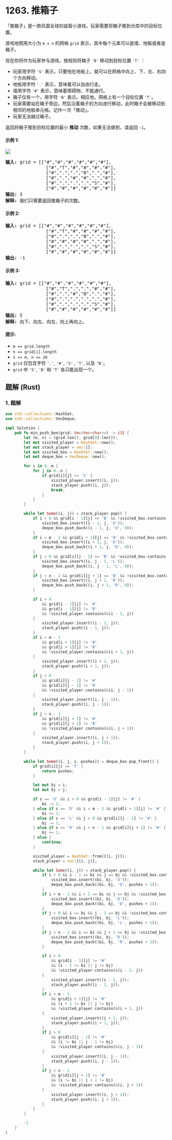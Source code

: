 # 1263. 推箱子
「推箱子」是一款风靡全球的益智小游戏，玩家需要将箱子推到仓库中的目标位置。

游戏地图用大小为 `m x n` 的网格 `grid` 表示，其中每个元素可以是墙、地板或者是箱子。

现在你将作为玩家参与游戏，按规则将箱子 `'B'` 移动到目标位置 `'T'` ：
* 玩家用字符 `'S'` 表示，只要他在地板上，就可以在网格中向上、下、左、右四个方向移动。
* 地板用字符 `'.'` 表示，意味着可以自由行走。
* 墙用字符 `'#'` 表示，意味着障碍物，不能通行。
* 箱子仅有一个，用字符 `'B'` 表示。相应地，网格上有一个目标位置 `'T'`。
* 玩家需要站在箱子旁边，然后沿着箱子的方向进行移动，此时箱子会被移动到相邻的地板单元格。记作一次「推动」。
* 玩家无法越过箱子。

返回将箱子推到目标位置的最小 **推动** 次数，如果无法做到，请返回 `-1`。

#### 示例 1:
![](https://assets.leetcode.com/uploads/2019/11/06/sample_1_1620.png)
<pre>
<strong>输入:</strong> grid = [["#","#","#","#","#","#"],
               ["#","T","#","#","#","#"],
               ["#",".",".","B",".","#"],
               ["#",".","#","#",".","#"],
               ["#",".",".",".","S","#"],
               ["#","#","#","#","#","#"]]
<strong>输出:</strong> 3
<strong>解释:</strong> 我们只需要返回推箱子的次数。
</pre>

#### 示例 2:
<pre>
<strong>输入:</strong> grid = [["#","#","#","#","#","#"],
               ["#","T","#","#","#","#"],
               ["#",".",".","B",".","#"],
               ["#","#","#","#",".","#"],
               ["#",".",".",".","S","#"],
               ["#","#","#","#","#","#"]]
<strong>输出:</strong> -1
</pre>

#### 示例 3:
<pre>
<strong>输入:</strong> grid = [["#","#","#","#","#","#"],
               ["#","T",".",".","#","#"],
               ["#",".","#","B",".","#"],
               ["#",".",".",".",".","#"],
               ["#",".",".",".","S","#"],
               ["#","#","#","#","#","#"]]
<strong>输出:</strong> 5
<strong>解释:</strong> 向下、向左、向左、向上再向上。
</pre>

#### 提示:
* `m == grid.length`
* `n == grid[i].length`
* `1 <= m, n <= 20`
* `grid` 仅包含字符 `'.'`, `'#'`,  `'S'` , `'T'`, 以及 `'B'`。
* `grid` 中 `'S'`, `'B'` 和 `'T'` 各只能出现一个。

## 题解 (Rust)

### 1. 题解
```Rust
use std::collections::HashSet;
use std::collections::VecDeque;

impl Solution {
    pub fn min_push_box(grid: Vec<Vec<char>>) -> i32 {
        let (m, n) = (grid.len(), grid[0].len());
        let mut visited_player = HashSet::new();
        let mut stack_player = vec![];
        let mut visited_box = HashSet::new();
        let mut deque_box = VecDeque::new();

        for i in 0..m {
            for j in 0..n {
                if grid[i][j] == 'S' {
                    visited_player.insert((i, j));
                    stack_player.push((i, j));
                    break;
                }
            }
        }

        while let Some((i, j)) = stack_player.pop() {
            if i > 0 && grid[i - 1][j] == 'B' && !visited_box.contains(&(i - 1, j, 'U')) {
                visited_box.insert((i - 1, j, 'U'));
                deque_box.push_back((i - 1, j, 'U', 0));
            }
            if i < m - 1 && grid[i + 1][j] == 'B' && !visited_box.contains(&(i + 1, j, 'D')) {
                visited_box.insert((i + 1, j, 'D'));
                deque_box.push_back((i + 1, j, 'D', 0));
            }
            if j > 0 && grid[i][j - 1] == 'B' && !visited_box.contains(&(i, j - 1, 'L')) {
                visited_box.insert((i, j - 1, 'L'));
                deque_box.push_back((i, j - 1, 'L', 0));
            }
            if j < n - 1 && grid[i][j + 1] == 'B' && !visited_box.contains(&(i, j + 1, 'R')) {
                visited_box.insert((i, j + 1, 'R'));
                deque_box.push_back((i, j + 1, 'R', 0));
            }

            if i > 0
                && grid[i - 1][j] != '#'
                && grid[i - 1][j] != 'B'
                && !visited_player.contains(&(i - 1, j))
            {
                visited_player.insert((i - 1, j));
                stack_player.push((i - 1, j));
            }
            if i < m - 1
                && grid[i + 1][j] != '#'
                && grid[i + 1][j] != 'B'
                && !visited_player.contains(&(i + 1, j))
            {
                visited_player.insert((i + 1, j));
                stack_player.push((i + 1, j));
            }
            if j > 0
                && grid[i][j - 1] != '#'
                && grid[i][j - 1] != 'B'
                && !visited_player.contains(&(i, j - 1))
            {
                visited_player.insert((i, j - 1));
                stack_player.push((i, j - 1));
            }
            if j < n - 1
                && grid[i][j + 1] != '#'
                && grid[i][j + 1] != 'B'
                && !visited_player.contains(&(i, j + 1))
            {
                visited_player.insert((i, j + 1));
                stack_player.push((i, j + 1));
            }
        }

        while let Some((i, j, s, pushes)) = deque_box.pop_front() {
            if grid[i][j] == 'T' {
                return pushes;
            }

            let mut bi = i;
            let mut bj = j;

            if s == 'U' && i > 0 && grid[i - 1][j] != '#' {
                bi -= 1;
            } else if s == 'D' && i < m - 1 && grid[i + 1][j] != '#' {
                bi += 1;
            } else if s == 'L' && j > 0 && grid[i][j - 1] != '#' {
                bj -= 1;
            } else if s == 'R' && j < n - 1 && grid[i][j + 1] != '#' {
                bj += 1;
            } else {
                continue;
            }

            visited_player = HashSet::from([(i, j)]);
            stack_player = vec![(i, j)];

            while let Some((i, j)) = stack_player.pop() {
                if i > 0 && i - 1 == bi && j == bj && !visited_box.contains(&(bi, bj, 'U')) {
                    visited_box.insert((bi, bj, 'U'));
                    deque_box.push_back((bi, bj, 'U', pushes + 1));
                }
                if i < m - 1 && i + 1 == bi && j == bj && !visited_box.contains(&(bi, bj, 'D')) {
                    visited_box.insert((bi, bj, 'D'));
                    deque_box.push_back((bi, bj, 'D', pushes + 1));
                }
                if j > 0 && i == bi && j - 1 == bj && !visited_box.contains(&(bi, bj, 'L')) {
                    visited_box.insert((bi, bj, 'L'));
                    deque_box.push_back((bi, bj, 'L', pushes + 1));
                }
                if j < n - 1 && i == bi && j + 1 == bj && !visited_box.contains(&(bi, bj, 'R')) {
                    visited_box.insert((bi, bj, 'R'));
                    deque_box.push_back((bi, bj, 'R', pushes + 1));
                }

                if i > 0
                    && grid[i - 1][j] != '#'
                    && (i - 1 != bi || j != bj)
                    && !visited_player.contains(&(i - 1, j))
                {
                    visited_player.insert((i - 1, j));
                    stack_player.push((i - 1, j));
                }
                if i < m - 1
                    && grid[i + 1][j] != '#'
                    && (i + 1 != bi || j != bj)
                    && !visited_player.contains(&(i + 1, j))
                {
                    visited_player.insert((i + 1, j));
                    stack_player.push((i + 1, j));
                }
                if j > 0
                    && grid[i][j - 1] != '#'
                    && (i != bi || j - 1 != bj)
                    && !visited_player.contains(&(i, j - 1))
                {
                    visited_player.insert((i, j - 1));
                    stack_player.push((i, j - 1));
                }
                if j < n - 1
                    && grid[i][j + 1] != '#'
                    && (i != bi || j + 1 != bj)
                    && !visited_player.contains(&(i, j + 1))
                {
                    visited_player.insert((i, j + 1));
                    stack_player.push((i, j + 1));
                }
            }
        }

        -1
    }
}
```
